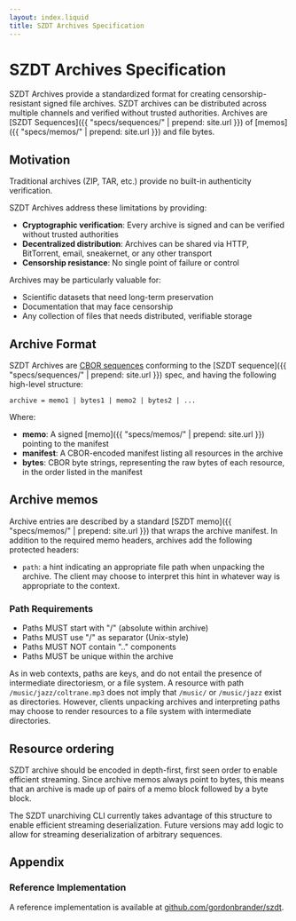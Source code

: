 ```yaml
---
layout: index.liquid
title: SZDT Archives Specification
---
```


# SZDT Archives Specification

SZDT Archives provide a standardized format for creating censorship-resistant signed file archives. SZDT archives can be distributed across multiple channels and verified without trusted authorities. Archives are [SZDT Sequences]({{ "specs/sequences/" | prepend: site.url }}) of [memos]({{ "specs/memos/" | prepend: site.url }}) and file bytes.

## Motivation

Traditional archives (ZIP, TAR, etc.) provide no built-in authenticity verification.

SZDT Archives address these limitations by providing:

- **Cryptographic verification**: Every archive is signed and can be verified without trusted authorities
- **Decentralized distribution**: Archives can be shared via HTTP, BitTorrent, email, sneakernet, or any other transport
- **Censorship resistance**: No single point of failure or control

Archives may be particularly valuable for:
- Scientific datasets that need long-term preservation
- Documentation that may face censorship
- Any collection of files that needs distributed, verifiable storage

## Archive Format

SZDT Archives are [CBOR sequences](https://www.rfc-editor.org/rfc/rfc8742.html) conforming to the [SZDT sequence]({{ "specs/sequences/" | prepend: site.url }}) spec, and having the following high-level structure:

```
archive = memo1 | bytes1 | memo2 | bytes2 | ...
```

Where:
- **memo**: A signed [memo]({{ "specs/memos/" | prepend: site.url }}) pointing to the manifest
- **manifest**: A CBOR-encoded manifest listing all resources in the archive
- **bytes**: CBOR byte strings, representing the raw bytes of each resource, in the order listed in the manifest

## Archive memos

Archive entries are described by a standard [SZDT memo]({{ "specs/memos/" | prepend: site.url }}) that wraps the archive manifest. In addition to the required memo headers, archives add the following protected headers:

- `path`: a hint indicating an appropriate file path when unpacking the archive. The client may choose to interpret this hint in whatever way is appropriate to the context.

### Path Requirements

- Paths MUST start with "/" (absolute within archive)
- Paths MUST use "/" as separator (Unix-style)
- Paths MUST NOT contain ".." components
- Paths MUST be unique within the archive

As in web contexts, paths are keys, and do not entail the presence of intermediate directoriesm, or a file system. A resource with path `/music/jazz/coltrane.mp3` does not imply that `/music/` or `/music/jazz` exist as directories. However, clients unpacking archives and interpreting paths may choose to render resources to a file system with intermediate directories.

## Resource ordering

SZDT archive should be encoded in depth-first, first seen order to enable efficient streaming. Since archive memos always point to bytes, this means that an archive is made up of pairs of a memo block followed by a byte block.

The SZDT unarchiving CLI currently takes advantage of this structure to enable efficient streaming deserialization. Future versions may add logic to allow for streaming deserialization of arbitrary sequences.

## Appendix

### Reference Implementation

A reference implementation is available at [github.com/gordonbrander/szdt](https://github.com/gordonbrander/szdt).
